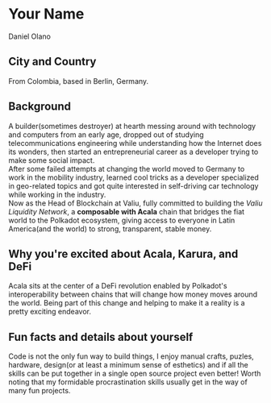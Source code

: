 # Your Name
Daniel Olano

## City and Country
From Colombia, based in Berlin, Germany.

## Background
A builder(sometimes destroyer) at hearth messing around with technology and computers from an early age, dropped out of studying telecommunications engineering while understanding how the Internet does its wonders, then started an entrepreneurial career as a developer trying to make some social impact.  
After some failed attempts at changing the world moved to Germany to work in the mobility industry, learned cool tricks as a developer specialized in geo-related topics and got quite interested in self-driving car technology while working in the industry.  
Now as the Head of Blockchain at Valiu, fully committed to building the *Valiu Liquidity Network*, a **composable with Acala** chain that bridges the fiat world to the Polkadot ecosystem, giving access to everyone in Latin America(and the world) to strong, transparent, stable money.

## Why you're excited about Acala, Karura, and DeFi
Acala sits at the center of a DeFi revolution enabled by Polkadot's interoperability between chains that will change how money moves around the world. Being part of this change and helping to make it a reality is a pretty exciting endeavor.

## Fun facts and details about yourself
Code is not the only fun way to build things, I enjoy manual crafts, puzles, hardware, design(or at least a minimum sense of esthetics) and if all the skills can be put together in a single open source project even better! Worth noting that my formidable procrastination skills usually get in the way of many fun projects.
